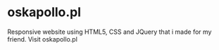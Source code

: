 # oskapollo.pl
Responsive website using HTML5, CSS and JQuery that i made for my friend. Visit oskapollo.pl
